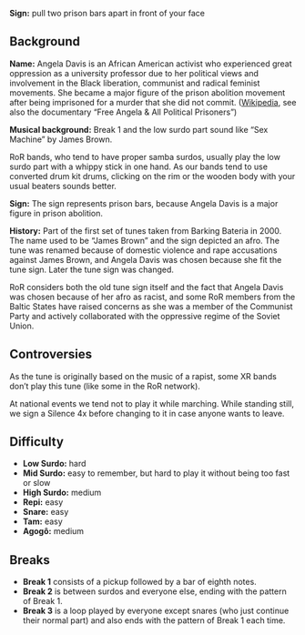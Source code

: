 **Sign:** pull two prison bars apart in front of your face

## Background

**Name:** Angela Davis is an African American activist who experienced great oppression as a university professor due to her political views and involvement in the Black liberation, communist and radical feminist movements. She became a major figure of the prison abolition movement after being imprisoned for a murder that she did not commit. ([Wikipedia](https://en.wikipedia.org/wiki/Angela_Davis), see also the documentary “Free Angela & All Political Prisoners”)

**Musical background:** Break 1 and the low surdo part sound like “Sex Machine” by James Brown.  

RoR bands, who tend to have proper samba surdos, usually play the low surdo part with a whippy stick in one hand. As our bands tend to use converted drum kit drums, clicking on the rim or the wooden body with your usual beaters sounds better.

**Sign:** The sign represents prison bars, because Angela Davis is a major figure in prison abolition.

**History:** Part of the first set of tunes taken from Barking Bateria in 2000. The name used to be “James Brown” and the sign depicted an afro. The tune was renamed because of domestic violence and rape accusations against James Brown, and Angela Davis was chosen because she fit the tune sign. Later the tune sign was changed.

RoR considers both the old tune sign itself and the fact that Angela Davis was chosen because of her afro as racist, and some RoR members from the Baltic States have raised concerns as she was a member of the Communist Party and actively collaborated with the oppressive regime of the Soviet Union.

## Controversies

As the tune is originally based on the music of a rapist, some XR bands don’t play this tune (like some in the RoR network).

At national events we tend not to play it while marching. While standing still, we sign a Silence 4x before changing to it in case anyone wants to leave.

## Difficulty

* **Low Surdo:** hard
* **Mid Surdo:** easy to remember, but hard to play it without being too fast or slow
* **High Surdo:** medium
* **Repi:** easy
* **Snare:** easy
* **Tam:** easy
* **Agogô:** medium

## Breaks

* **Break 1** consists of a pickup followed by a bar of eighth notes.
* **Break 2** is between surdos and everyone else, ending with the pattern of Break 1.
* **Break 3** is a loop played by everyone except snares (who just continue their normal part) and also ends with the pattern of Break 1 each time.
